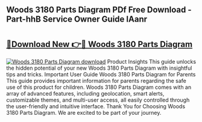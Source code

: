 ## Woods 3180 Parts Diagram PDf Free Download - Part-hhB Service Owner Guide lAanr

# <h2><a href="http://dfkmpg.blite.top/?on=Woods+3180+Parts+Diagram">🔗Download New 👉🔴 Woods 3180 Parts Diagram</a></h2>

[![Woods 3180 Parts Diagram download](https://i.imgur.com/lujVjoI.png)](http://dfkmpg.blite.top/?on=Woods+3180+Parts+Diagram)
Product Insights This guide unlocks the hidden potential of your new Woods 3180 Parts Diagram with insightful tips and tricks. Important User Guide Woods 3180 Parts Diagram for Parents This guide provides important information for parents regarding the safe use of this product for children. Woods 3180 Parts Diagram comes with an array of advanced features, including geolocation, smart alerts, customizable themes, and multi-user access, all easily controlled through the user-friendly and intuitive interface. Thank You for Choosing Woods 3180 Parts Diagram. We are excited to be part of your journey.
